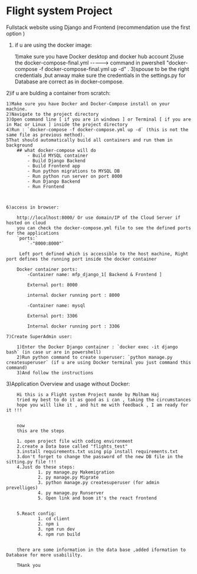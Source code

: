 # Flight system Project
Fullstack website using Django and Frontend 
(recommendation use the first option )

1) if u are using the docker image:

	1)make sure you have Docker desktop and docker hub account
	2)use the docker-compose-final.yml -----> command in pwershell "docker-compose -f docker-compose-final.yml up -d" .
	3)spouse to be the right credentials ,but anway make sure the credentials in the settings.py for Database are correct as in docker-compose.

  
2)if u are bulding a container from scratch:

	1)Make sure you have Docker and Docker-Compose install on your machine.
	2)Navigate to the project directory
	3)Open command line [ if you are in windows ] or Terminal [ if you are in Mac or Linux ] inside the project directory
	4)Run : `docker-compose -f docker-compose.yml up -d` (this is not the same file as previous method).
	5That should automatically build all containers and run them in background
		## what docker-compose will do
			- Build MYSQL container
			- Build Django Backend
			- Build Frontend app
			- Run python migrations to MYSQL DB
			- Run python run server on port 8000
			- Run Django Backend
			- Run Frontend

  

	6)access in browser:
	
		http://localhost:8000/ Or use domain/IP of the Cloud Server if hosted on cloud
		you can check the docker-compose.yml file to see the defined ports for the applications
		`ports:`
			`-"8000:8000"`
  
 		 Left port defined which is accessible to the host machine, Right port defines the running port inside the docker container
		
		Docker container ports:
			-Container name: mfp_django_1[ Backend & Frontend ]

			External port: 8000

			internal docker running port : 8000

			-Container name: mysql

			External port: 3306

			Internal docker running port : 3306

	7)Create SuperAdmin user:
	
		1)Enter the Docker Django container : `docker exec -it django bash` (in case ur are in powershell)
		2)Run python command to create superuser: `python manage.py createsuperuser` (if u are using Docker terminal you just command this 			command)
		3)And follow the instructions


3)Application Overview and usage without Docker:
		
		Hi this is a Flight system Project mande by Molham Haj
		tried my best to do it as good as i can , taking the circumstances 
		hope you will like it , and hit me with feedback , I am ready for it !!!


		now 
		this are the steps 

		1. open project file with coding environment
		2.create a Data base called "flights_test"
		3.install requirements.txt using pip install requirements.txt
		3.don't forget to change the password of the new DB file in the sitting.py file !!!
		4.Just do these steps:
			    1. py manage.py Makemigration
			    2. py manage.py Migrate
			    3. python manage.py createsuperuser (for admin prevelliges)
			    4. py manage.py Runserver 
			    5. Open link and boom it's the react frontend


		5.React config:
			    1. cd client
			    2. npm i
			    3. npm run dev
			    4. npm run build


		there are some information in the data base ,added iformation to Database for more usabililty.

		THank you

